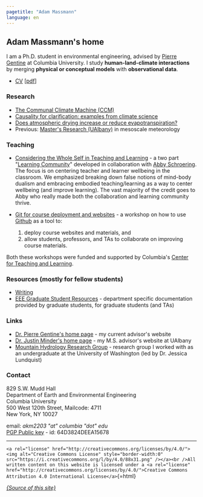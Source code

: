 ```yaml
---
pagetitle: "Adam Massmann"
language: en
---
```


Adam Massmann\'s home
---------------------

I am a Ph.D. student in environmental engineering, advised by [Pierre
Gentine](https://gentinelab.eee.columbia.edu/people/pierre-gentine) at
Columbia University. I study **human-land-climate interactions** by
merging **physical or conceptual models** with **observational data**.

-   [CV](cv/massmann-cv.html) \[[pdf](cv/massmann-cv.pdf)\]

### Research

- [The Communal Climate Machine (CCM)](ccm.md)
- [Causality for clarification: examples from climate science](causality.md)
-   [Does atmospheric drying increase or reduce
    evapotranspiration?](vpd-et.md)
-   Previous: [Master\'s Research (UAlbany)](masters-research.md) in
    mesoscale meteorology

### Teaching

-   [Considering the Whole Self in Teaching and
    Learning](teacher-learner-wellbeing/index.html) - a two part
    "[Learning
    Community](https://ctl.columbia.edu/graduate-instructors/ctlgrads-learning-communities/)"
    developed in collaboration with [Abby
    Schroering](https://theatre-phd.columbia.edu/people/abby-schroering/). The
    focus is on centering teacher and learner wellbeing in the
    classroom. We emphasized breaking down false notions of mind-body
    dualism and embracing embodied teaching/learning as a way to
    center wellbeing (and improve learning). The vast majority of the
    credit goes to Abby who really made both the collaboration and
    learning community thrive.

-   [Git for course deployment and
    websites](https://massma.github.io/ltf-github-website-courses/) - a
    workshop on how to use [Github](https://github.com/) as a tool to:
    1.  deploy course websites and materials, and
    2.  allow students, professors, and TAs to collaborate on improving
        course materials.

Both these workshops were funded and supported by Columbia\'s [Center
for Teaching and Learning](https://ctl.columbia.edu/).

### Resources (mostly for fellow students)

-   [Writing](writing.md)
-   [EEE Graduate Student Resources](eaee-ta-resources.md) -
    department specific documentation provided by graduate students, for
    graduate students (and TAs)

### Links

-   [Dr. Pierre Gentine\'s home
    page](https://gentinelab.eee.columbia.edu/) - my current advisor\'s
    website
-   [Dr. Justin Minder\'s home
    page](http://www.atmos.albany.edu/facstaff/jminder/) - my M.S.
    advisor\'s website at UAlbany
-   [Mountain Hydrology Research
    Group](http://depts.washington.edu/mtnhydr/index.shtml) - research
    group I worked with as an undergraduate at the University of
    Washington (led by Dr. Jessica Lundquist)

### Contact

829 S.W. Mudd Hall\
Department of Earth and Environmental Engineering\
Columbia University\
500 West 120th Street, Mailcode: 4711\
New York, NY 10027

email: *akm2203 \"at\" columbia \"dot\" edu*\
[PGP Public key](akm.asc) - id: 64D3824DEEA15678

------------------------------------------------------------------------

`<a rel="license"
href="http://creativecommons.org/licenses/by/4.0/"><img alt="Creative
Commons License" style="border-width:0"
src="https://i.creativecommons.org/l/by/4.0/88x31.png" /></a><br
/>All written content on this website is licensed under a <a rel="license"
href="http://creativecommons.org/licenses/by/4.0/">Creative Commons
Attribution 4.0 International License</a>`{=html}

[*{Source of this site}*](https://github.com/massma/website)
